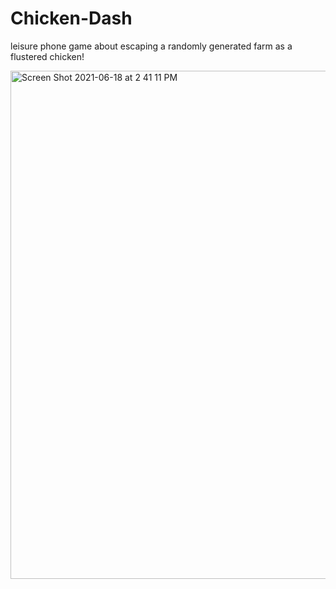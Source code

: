 # Chicken-Dash
leisure phone game about escaping a randomly generated farm as a flustered chicken!

<img width="813" alt="Screen Shot 2021-06-18 at 2 41 11 PM" src="https://user-images.githubusercontent.com/16789649/122618560-54dba880-d043-11eb-9ce5-13d9500c40a0.png">
